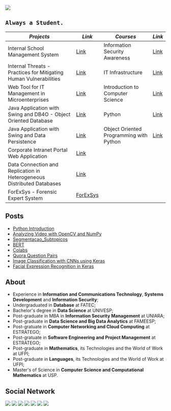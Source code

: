 <a href="https://fertorresfs.github.io/" target="_blank"><img src="https://sn3301files.storage.live.com/y4mNCIAmDTGUWrNF_Sb6sshWIrO3WtI2jkTREJIJ0HK956N20KLStSkKiFNV_xHoVau_EbGBgSlhs9A7Gk0r4dP_rXc090cTtcgvQRwoktKvyJR_iD0sQISZCfjnXGNeEXhjJ-98m6fI3ftyHCpbezy9lEeFTsSJ2Ex4gsrt0EQvOF3kvG52qffab-Rfv0O50Eqrg7tJOxtsKf79mDbVu8JfA/GitHub%20Banner_png.png?psid=1&width=1366&height=415"/></a>

## `Always a Student.`

_Projects_ | _Link_ | _Courses_ | _Link_
--- | --- | --- | --- |
Internal School Management System | [Link](url) | Information Security Awareness| [Link](url)
Internal Threats - Practices for Mitigating Human Vulnerabilities | [Link](url) | IT Infrastructure | [Link](url)
Web Tool for IT Management in Microenterprises | [Link](url) | Introduction to Computer Science | [Link](intro_ciencia_comp.md)
Java Application with Swing and DB4O - Object Oriented Database | [Link](url) | Python | [Link](url)
Java Application with Swing and Data Persistence | [Link](url) | Object Oriented Programming with Python | [Link](url)
Corporate Intranet Portal Web Application | [Link](url) |
Data Connection and Replication in Heterogeneous Distributed Databases | [Link](url) |
ForExSys - Forensic Expert System | [ForExSys](https://forexsys.carrd.co)

## Posts

- [Python Introduction](https://github.com/fertorresfs/python_introduction)
- [Analyzing Video with OpenCV and NumPy](https://github.com/fertorresfs/Analyzing-Video-with-OpenCV-and-NumPy)
- [Segmentacao_Subtopicos](https://github.com/fertorresfs/segmentacao_subtopicos)
- [BERT](https://github.com/fertorresfs/bert)
- [Colabs](https://github.com/fertorresfs/colabs)
- [Quora Question Pairs](https://github.com/fertorresfs/quora_question_pairs)
- [Image Classification with CNNs using Keras](https://github.com/fertorresfs/Image-Classification-with-CNNs-using-Keras)
- [Facial Expression Recognition in Keras](https://github.com/fertorresfs/Facial-Expression-Recognition-in-Keras)

## About

- Experience in **Information and Communications Technology**, **Systems Development** and **Information Security**;
- Undergraduated in **Database** at FATEC;
- Bachelor's degree in **Data Science** at UNIVESP;
- Post-graduate in MBA in **Information Security Management** at UNIARA;
- Post-graduate in **Data Science and Big Data Analytics** at FAMEESP;
- Post-gratuate in **Computer Networking and Cloud Computing** at ESTRATEGO;
- Post-gratuate in **Software Engineering and Project Management** at ESTRATEGO;
- Post-graduate in **Mathematics**, its Technologies and the World of Work at UFPI;
- Post-graduate in **Languages**, its Technologies and the World of Work at UFPI;
- Master's of Science in **Computer Science and Computational Mathematics** at USP.

## Social Network

<a href="http://lattes.cnpq.br/1753444674645242" target="_blank"><img src="https://img.icons8.com/ios-filled/50/000000/contract-job.png"/></a>
<a href="https://github.com/fertorresfs" target="_blank"><img src="https://img.icons8.com/ios/50/000000/github--v1.png"/></a>
<a href="https://www.facebook.com/fertorresfs" target="_blank"><img src="https://img.icons8.com/ios/50/000000/facebook-new.png"/></a>
<a href="https://twitter.com/fertorresfs" target="_blank"><img src="https://img.icons8.com/ios/50/000000/twitter--v1.png"/></a>
<a href="https://orcid.org/0000-0002-8212-4976" target="_blank"><img src="https://img.icons8.com/windows/50/000000/orcid.png"/></a>
<a href="https://www.linkedin.com/in/fertorresfs/" target="_blank"><img src="https://img.icons8.com/ios/50/000000/linkedin-circled--v1.png"/></a>
<a href="https://gitlab.com/fertorresfs" target="_blank"><img src="https://img.icons8.com/ios/50/000000/gitlab.png"/></a>






